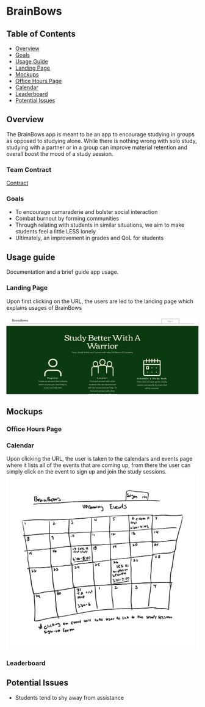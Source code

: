 # BrainBows

## Table of Contents

* [Overview](#overview)
* [Goals](#goals)
* [Usage Guide](#usage-guide)
* [Landing Page](#landing-page)
* [Mockups](#mockups)
* [Office Hours Page](#office-hours-page)
* [Calendar](#calendar)
* [Leaderboard](#leaderboard)
* [Potential Issues](#potential-issues)


## Overview

The BrainBows app is meant to be an app to encourage studying in groups as opposed to studying alone. While there is nothing wrong with solo study, studying with a partner or in a group can improve material retention and overall boost the mood of a study session.

### Team Contract

[Contract](https://docs.google.com/document/d/1UTXUBMOhgexRM0GUk0DjcuveB0k8kVmOhDpdFOcIGlo/edit)

### Goals

* To encourage camaraderie and bolster social interaction
* Combat burnout by forming communities
* Through relating with students in similar situations, we aim to make students feel a little LESS lonely
* Ultimately, an improvement in grades and QoL for students

## Usage guide

Documentation and a brief guide app usage.

### Landing Page

Upon first clicking on the URL, the users are led to the landing page which explains usages of BrainBows

<img src="/doc/brainbows-landing-page.png">

## Mockups

### Office Hours Page

### Calendar
Upon clicking the URL, the user is taken to the calendars and events page where it lists all of the events that are coming up, from there the user can simply click on the event to sign up and join the study sessions.
<img src="/doc/calendarpage.png">

### Leaderboard

## Potential Issues

* Students tend to shy away from assistance
